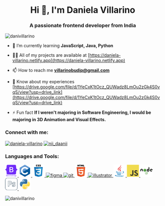 <h1 align="center">Hi 👋, I'm Daniela Villarino</h1>
<h3 align="center">A passionate frontend developer from India</h3>

<p align="left"> <img src="https://komarev.com/ghpvc/?username=danivillarino&label=Profile%20views&color=0e75b6&style=flat" alt="danivillarino" /> </p>

- 🌱 I’m currently learning **JavaScript, Java, Python**

- 👨‍💻 All of my projects are available at [https://daniela-villarino.netlify.app](https://daniela-villarino.netlify.app)

- 📫 How to reach me **villarinobudip@gmail.com**

- 📄 Know about my experiences [https://drive.google.com/file/d/1YeCxK1tOcz_QUWadz8LmOu2zGk4S0vqS/view?usp=drive_link](https://drive.google.com/file/d/1YeCxK1tOcz_QUWadz8LmOu2zGk4S0vqS/view?usp=drive_link)

- ⚡ Fun fact **If I weren't majoring in Software Engineering, I would be majoring in 3D Animation and Visual Effects.**

<h3 align="left">Connect with me:</h3>
<p align="left">
<a href="https://linkedin.com/in/daniela-villarino" target="blank"><img align="center" src="https://raw.githubusercontent.com/rahuldkjain/github-profile-readme-generator/master/src/images/icons/Social/linked-in-alt.svg" alt="daniela-villarino" height="30" width="40" /></a>
<a href="https://instagram.com/nii_daanii" target="blank"><img align="center" src="https://raw.githubusercontent.com/rahuldkjain/github-profile-readme-generator/master/src/images/icons/Social/instagram.svg" alt="nii_daanii" height="30" width="40" /></a>
</p>

<h3 align="left">Languages and Tools:</h3>
<p align="left"> <a href="https://getbootstrap.com" target="_blank" rel="noreferrer"> <img src="https://raw.githubusercontent.com/devicons/devicon/master/icons/bootstrap/bootstrap-plain-wordmark.svg" alt="bootstrap" width="40" height="40"/> </a> <a href="https://www.cprogramming.com/" target="_blank" rel="noreferrer"> <img src="https://raw.githubusercontent.com/devicons/devicon/master/icons/c/c-original.svg" alt="c" width="40" height="40"/> </a> <a href="https://www.w3schools.com/css/" target="_blank" rel="noreferrer"> <img src="https://raw.githubusercontent.com/devicons/devicon/master/icons/css3/css3-original-wordmark.svg" alt="css3" width="40" height="40"/> </a> <a href="https://www.figma.com/" target="_blank" rel="noreferrer"> <img src="https://www.vectorlogo.zone/logos/figma/figma-icon.svg" alt="figma" width="40" height="40"/> </a> <a href="https://git-scm.com/" target="_blank" rel="noreferrer"> <img src="https://www.vectorlogo.zone/logos/git-scm/git-scm-icon.svg" alt="git" width="40" height="40"/> </a> <a href="https://www.w3.org/html/" target="_blank" rel="noreferrer"> <img src="https://raw.githubusercontent.com/devicons/devicon/master/icons/html5/html5-original-wordmark.svg" alt="html5" width="40" height="40"/> </a> <a href="https://www.adobe.com/in/products/illustrator.html" target="_blank" rel="noreferrer"> <img src="https://www.vectorlogo.zone/logos/adobe_illustrator/adobe_illustrator-icon.svg" alt="illustrator" width="40" height="40"/> </a> <a href="https://www.java.com" target="_blank" rel="noreferrer"> <img src="https://raw.githubusercontent.com/devicons/devicon/master/icons/java/java-original.svg" alt="java" width="40" height="40"/> </a> <a href="https://developer.mozilla.org/en-US/docs/Web/JavaScript" target="_blank" rel="noreferrer"> <img src="https://raw.githubusercontent.com/devicons/devicon/master/icons/javascript/javascript-original.svg" alt="javascript" width="40" height="40"/> </a> <a href="https://nodejs.org" target="_blank" rel="noreferrer"> <img src="https://raw.githubusercontent.com/devicons/devicon/master/icons/nodejs/nodejs-original-wordmark.svg" alt="nodejs" width="40" height="40"/> </a> <a href="https://www.photoshop.com/en" target="_blank" rel="noreferrer"> <img src="https://raw.githubusercontent.com/devicons/devicon/master/icons/photoshop/photoshop-line.svg" alt="photoshop" width="40" height="40"/> </a> <a href="https://www.python.org" target="_blank" rel="noreferrer"> <img src="https://raw.githubusercontent.com/devicons/devicon/master/icons/python/python-original.svg" alt="python" width="40" height="40"/> </a> </p>

<p><img align="center" src="https://github-readme-stats.vercel.app/api/top-langs?username=danivillarino&show_icons=true&locale=en&layout=compact" alt="danivillarino" /></p>

